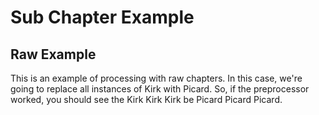 # Sub Chapter Example

## Raw Example
This is an example of processing with raw chapters. In this case, we're going to replace all instances of Kirk with Picard. So, if the preprocessor worked, you should see the Kirk Kirk Kirk be Picard Picard Picard.